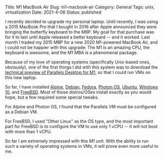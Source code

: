 Title: M1 MacBook Air
Slug: m1-macbook-air
Category: General
Tags: unix, virtualization
Date: 2021-4-06
Status: published

I recently decided to upgrade my personal laptop.  Until recently, I was using a 2015 MacBook Pro that I
bought in 2016 after Apple announced they were bringing the butterfly keyboard to the MBP.  My goal for
that purchase was for it to last until Apple released a better keyboard -- and it worked.  Last month I
traded my 2015 MBP for a new 2020 M1-powered MacBook Air, and I could not be happier with this upgrade:
The M1 is an amazing CPU, the keyboard is awesome, and the M1 MBA is a phenomenal package.

Because of my love of operating systems (specifically Unix-based ones, obviously), one of the first
things I did with this system was to download the [technical preview of Parallels Desktop for M1](https://b2b.parallels.com/Apple-Silicon), so that I could run VMs on this new laptop.

So far, I have installed [Alpine](https://alpinelinux.org/downloads/), [Debian](https://www.debian.org/distrib/netinst), [Fedora](https://getfedora.org/en/server/download/), [Photon OS](https://github.com/vmware/photon/wiki/Downloading-Photon-OS), [Ubuntu](https://ubuntu.com/download/server/arm), [Windows 10](https://www.microsoft.com/en-us/software-download/windowsinsiderpreviewARM64), and [FreeBSD](https://www.freebsd.org/where/).  Most of
those distros/OSes install exactly as you would hope, but a few required some special tweaks.

For Alpine and Photon OS, I found that the Parallels VM must be configured as a Debian VM.

For FreeBSD, I used "Other Linux" as the OS type, and the most important part for FreeBSD is to
configure the VM to use only 1 vCPU -- it will not boot with more than 1 vCPU.

So far I am extremely impressed with this M1 unit.  With the ability to run such a variety of
operating systems in VMs, it will prove even more useful to me.
